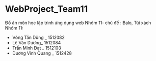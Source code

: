 # WebProject_Team11
Đồ án môn học lập trình ứng dụng web Nhóm 11- chủ đề : Balo, Túi xách
Nhóm 11:
  + Vòng Tần Dũng _ 1512082
  + Lê Văn Dương_ 1512084
  + Trần Minh Đạt _ 1512103
  + Dương Vinh Quang _ 1512428
